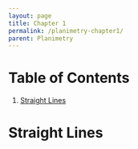 ```yaml
---
layout: page
title: Chapter 1
permalink: /planimetry-chapter1/
parent: Planimetry
---
```



# Table of Contents
1. [Straight Lines](#straightlines)

# Straight Lines <a name="straightlines"></a>


